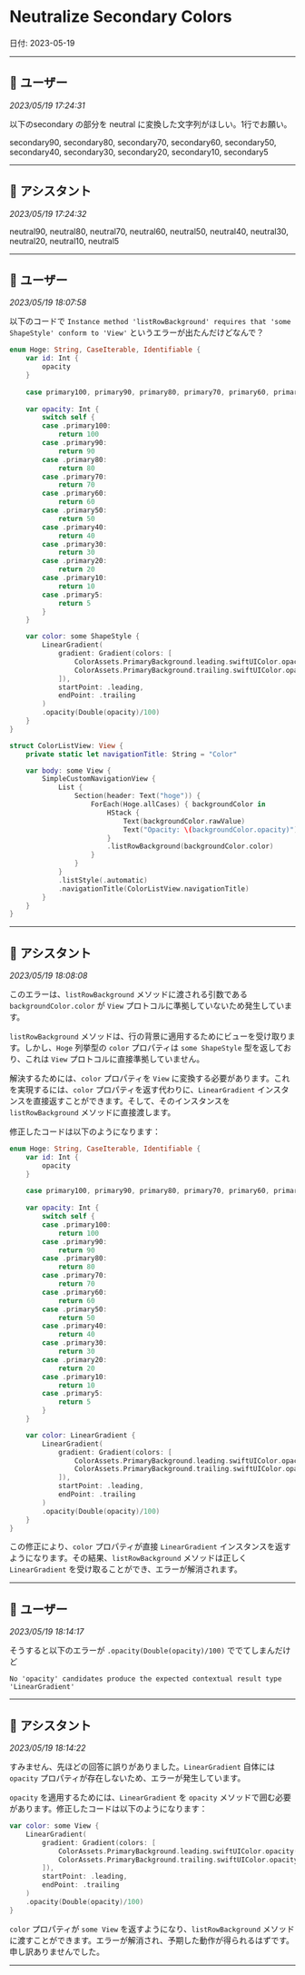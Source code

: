 # Neutralize Secondary Colors

日付: 2023-05-19

---

## 👤 ユーザー
*2023/05/19 17:24:31*

以下のsecondary の部分を neutral に変換した文字列がほしい。1行でお願い。

secondary90, secondary80, secondary70, secondary60, secondary50, secondary40, secondary30, secondary20, secondary10, secondary5

---

## 🤖 アシスタント
*2023/05/19 17:24:32*

neutral90, neutral80, neutral70, neutral60, neutral50, neutral40, neutral30, neutral20, neutral10, neutral5

---

## 👤 ユーザー
*2023/05/19 18:07:58*

以下のコードで `Instance method 'listRowBackground' requires that 'some ShapeStyle' conform to 'View'` というエラーが出たんだけどなんで？

```swift
enum Hoge: String, CaseIterable, Identifiable {
    var id: Int {
        opacity
    }
    
    case primary100, primary90, primary80, primary70, primary60, primary50, primary40, primary30, primary20, primary10, primary5
    
    var opacity: Int {
        switch self {
        case .primary100:
            return 100
        case .primary90:
            return 90
        case .primary80:
            return 80
        case .primary70:
            return 70
        case .primary60:
            return 60
        case .primary50:
            return 50
        case .primary40:
            return 40
        case .primary30:
            return 30
        case .primary20:
            return 20
        case .primary10:
            return 10
        case .primary5:
            return 5
        }
    }

    var color: some ShapeStyle {
        LinearGradient(
            gradient: Gradient(colors: [
                ColorAssets.PrimaryBackground.leading.swiftUIColor.opacity(Double(opacity)/100),
                ColorAssets.PrimaryBackground.trailing.swiftUIColor.opacity(Double(opacity)/100),
            ]),
            startPoint: .leading,
            endPoint: .trailing
        )
        .opacity(Double(opacity)/100)
    }
}

struct ColorListView: View {
    private static let navigationTitle: String = "Color"

    var body: some View {
        SimpleCustomNavigationView {
            List {
                Section(header: Text("hoge")) {
                    ForEach(Hoge.allCases) { backgroundColor in
                        HStack {
                            Text(backgroundColor.rawValue)
                            Text("Opacity: \(backgroundColor.opacity)")
                        }
                        .listRowBackground(backgroundColor.color)
                    }
                }
            }
            .listStyle(.automatic)
            .navigationTitle(ColorListView.navigationTitle)
        }
    }
}
```

---

## 🤖 アシスタント
*2023/05/19 18:08:08*

このエラーは、`listRowBackground` メソッドに渡される引数である `backgroundColor.color` が `View` プロトコルに準拠していないため発生しています。

`listRowBackground` メソッドは、行の背景に適用するためにビューを受け取ります。しかし、`Hoge` 列挙型の `color` プロパティは `some ShapeStyle` 型を返しており、これは `View` プロトコルに直接準拠していません。

解決するためには、`color` プロパティを `View` に変換する必要があります。これを実現するには、`color` プロパティを返す代わりに、`LinearGradient` インスタンスを直接返すことができます。そして、そのインスタンスを `listRowBackground` メソッドに直接渡します。

修正したコードは以下のようになります：

```swift
enum Hoge: String, CaseIterable, Identifiable {
    var id: Int {
        opacity
    }
    
    case primary100, primary90, primary80, primary70, primary60, primary50, primary40, primary30, primary20, primary10, primary5
    
    var opacity: Int {
        switch self {
        case .primary100:
            return 100
        case .primary90:
            return 90
        case .primary80:
            return 80
        case .primary70:
            return 70
        case .primary60:
            return 60
        case .primary50:
            return 50
        case .primary40:
            return 40
        case .primary30:
            return 30
        case .primary20:
            return 20
        case .primary10:
            return 10
        case .primary5:
            return 5
        }
    }

    var color: LinearGradient {
        LinearGradient(
            gradient: Gradient(colors: [
                ColorAssets.PrimaryBackground.leading.swiftUIColor.opacity(Double(opacity)/100),
                ColorAssets.PrimaryBackground.trailing.swiftUIColor.opacity(Double(opacity)/100),
            ]),
            startPoint: .leading,
            endPoint: .trailing
        )
        .opacity(Double(opacity)/100)
    }
}
```

この修正により、`color` プロパティが直接 `LinearGradient` インスタンスを返すようになります。その結果、`listRowBackground` メソッドは正しく `LinearGradient` を受け取ることができ、エラーが解消されます。

---

## 👤 ユーザー
*2023/05/19 18:14:17*

そうすると以下のエラーが `.opacity(Double(opacity)/100)` ででてしまんだけど

```
No 'opacity' candidates produce the expected contextual result type 'LinearGradient'
```

---

## 🤖 アシスタント
*2023/05/19 18:14:22*

すみません、先ほどの回答に誤りがありました。`LinearGradient` 自体には `opacity` プロパティが存在しないため、エラーが発生しています。

`opacity` を適用するためには、`LinearGradient` を `opacity` メソッドで囲む必要があります。修正したコードは以下のようになります：

```swift
var color: some View {
    LinearGradient(
        gradient: Gradient(colors: [
            ColorAssets.PrimaryBackground.leading.swiftUIColor.opacity(Double(opacity)/100),
            ColorAssets.PrimaryBackground.trailing.swiftUIColor.opacity(Double(opacity)/100),
        ]),
        startPoint: .leading,
        endPoint: .trailing
    )
    .opacity(Double(opacity)/100)
}
```

`color` プロパティが `some View` を返すようになり、`listRowBackground` メソッドに渡すことができます。エラーが解消され、予期した動作が得られるはずです。申し訳ありませんでした。

---
